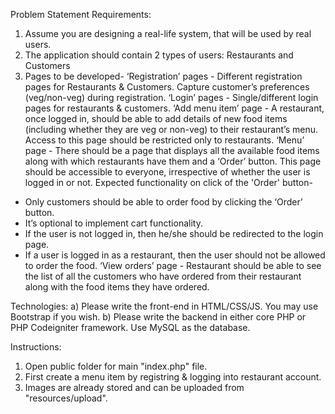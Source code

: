 Problem Statement
Requirements:
1) Assume you are designing a real-life system, that will be used by real users.
2) The application should contain 2 types of users: Restaurants and Customers
3) Pages to be developed-
‘Registration’ pages - Different registration pages for Restaurants & Customers. Capture customer’s preferences (veg/non-veg) during registration.
‘Login’ pages - Single/different login pages for restaurants & customers.
‘Add menu item’ page - A restaurant, once logged in, should be able to add details of new food items (including whether they are veg or non-veg) to their restaurant’s menu. Access to this page should be restricted only to restaurants.
‘Menu’ page - There should be a page that displays all the available food items along with which restaurants have them and a ‘Order’ button. This page should be accessible to everyone, irrespective of whether the user is logged in or not. Expected functionality on click of the 'Order' button-  
- Only customers should be able to order food by clicking the ‘Order’ button.
- It’s optional to implement cart functionality.
- If the user is not logged in, then he/she should be redirected to the login page.
- If a user is logged in as a restaurant, then the user should not be allowed to order the food.
‘View orders’ page - Restaurant should be able to see the list of all the customers who have ordered from their restaurant along with the food items they have ordered.

Technologies:
a) Please write the front-end in HTML/CSS/JS. You may use Bootstrap if you wish.
b) Please write the backend in either core PHP or PHP Codeigniter framework. Use MySQL as the database.


Instructions:
1. Open public folder for main "index.php" file.
2. First create a menu item by registring & logging into restaurant account.
3. Images are already stored and can be uploaded from "resources/upload".
